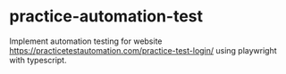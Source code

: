 # practice-automation-test

Implement automation testing for website https://practicetestautomation.com/practice-test-login/ using playwright with typescript.
